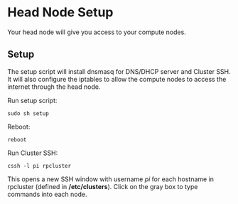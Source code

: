 # Head Node Setup

Your head node will give you access to your compute nodes.

## Setup

The setup script will install dnsmasq for DNS/DHCP server and Cluster SSH. It will also configure the iptables to allow the compute nodes to access the internet through the head node.

Run setup script:

    sudo sh setup
    
Reboot:

    reboot
    
Run Cluster SSH:

    cssh -l pi rpcluster
    
This opens a new SSH window with username *pi* for each hostname in rpcluster (defined in **/etc/clusters**). Click on the gray box to type commands into each node.
